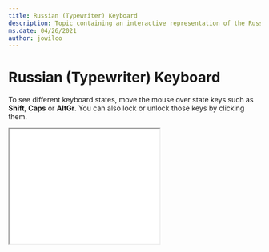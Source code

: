 ```yaml
--- 
title: Russian (Typewriter) Keyboard 
description: Topic containing an interactive representation of the Russian (Typewriter) Keyboard 
ms.date: 04/26/2021 
author: jowilco 
--- 
```

 
# Russian (Typewriter) Keyboard 
 
To see different keyboard states, move the mouse over state keys such as **Shift**, **Caps** or **AltGr**. You can also lock or unlock those keys by clicking them. 
 
<iframe src="kbdru1.html" height="230"></iframe> 

